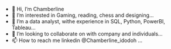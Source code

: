 - 👋 Hi, I’m Chamberline
- 👀 I’m interested in Gaming, reading, chess and designing...
- 🌱 I’m a data analyst, withe experience in SQL, Python, PowerBI, Tableau...
- 💞️ I’m looking to collaborate on with company and individuals...
- 📫 How to reach me linkedin @Chamberline_idodoh ...

<!---
fingoking/fingoking is a ✨ special ✨ repository because its `README.md` (this file) appears on your GitHub profile.
You can click the Preview link to take a look at your changes.
--->
